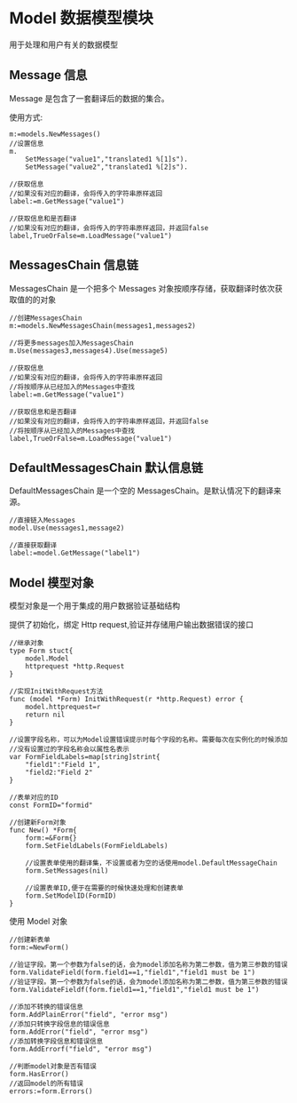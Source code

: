 # Model 数据模型模块

用于处理和用户有关的数据模型

## Message 信息

Message 是包含了一套翻译后的数据的集合。

使用方式:

    m:=models.NewMessages()
    //设置信息
    m.
        SetMessage("value1","translated1 %[1]s").
        SetMessage("value2","translated1 %[2]s").

    //获取信息
    //如果没有对应的翻译，会将传入的字符串原样返回
    label:=m.GetMessage("value1")

    //获取信息和是否翻译
    //如果没有对应的翻译，会将传入的字符串原样返回，并返回false
    label,TrueOrFalse=m.LoadMessage("value1")

## MessagesChain 信息链

MessagesChain 是一个把多个 Messages 对象按顺序存储，获取翻译时依次获取值的的对象

    //创建MessagesChain
    m:=models.NewMessagesChain(messages1,messages2)

    //将更多messages加入MessagesChain
    m.Use(messages3,messages4).Use(message5)

    //获取信息
    //如果没有对应的翻译，会将传入的字符串原样返回
    //将按顺序从已经加入的Messages中查找
    label:=m.GetMessage("value1")

    //获取信息和是否翻译
    //如果没有对应的翻译，会将传入的字符串原样返回，并返回false
    //将按顺序从已经加入的Messages中查找
    label,TrueOrFalse=m.LoadMessage("value1")

## DefaultMessagesChain 默认信息链

DefaultMessagesChain 是一个空的 MessagesChain。是默认情况下的翻译来源。

    //直接链入Messages
    model.Use(messages1,message2)

    //直接获取翻译
    label:=model.GetMessage("label1")

## Model 模型对象

模型对象是一个用于集成的用户数据验证基础结构

提供了初始化，绑定 Http request,验证并存储用户输出数据错误的接口

    //继承对象
    type Form stuct{
        model.Model
        httprequest *http.Request
    }

    //实现InitWithRequest方法
    func (model *Form) InitWithRequest(r *http.Request) error {
        model.httprequest=r
        return nil
    }

    //设置字段名称，可以为Model设置错误提示时每个字段的名称。需要每次在实例化的时候添加
    //没有设置过的字段名称会以属性名表示
    var FormFieldLabels=map[string]strint{
        "field1":"Field 1",
        "field2:"Field 2"
    }

    //表单对应的ID
    const FormID="formid"

    //创建新Form对象
    func New() *Form{
        form:=&Form{}
        form.SetFieldLabels(FormFieldLabels)

        //设置表单使用的翻译集，不设置或者为空的话使用model.DefaultMessageChain
        form.SetMessages(nil)

        //设置表单ID,便于在需要的时候快速处理和创建表单
        form.SetModelID(FormID)
    }

使用 Model 对象

    //创建新表单
    form:=NewForm()

    //验证字段。第一个参数为false的话，会为model添加名称为第二参数，值为第三参数的错误
    form.ValidateField(form.field1==1,"field1","field1 must be 1")
    //验证字段。第一个参数为false的话，会为model添加名称为第二参数，值为第三参数的错误
    form.ValidateFieldf(form.field1==1,"field1","field1 must be 1")

    //添加不转换的错误信息
    form.AddPlainError("field", "error msg")
    //添加只转换字段信息的错误信息
    form.AddError("field", "error msg")
    //添加转换字段信息和错误信息
    form.AddErrorf("field", "error msg")

    //判断model对象是否有错误
    form.HasError()
    //返回model的所有错误
    errors:=form.Errors()

